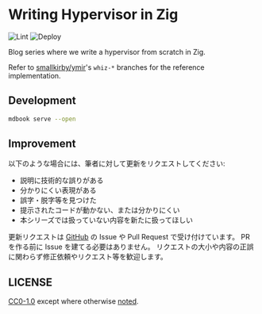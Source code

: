 # Writing Hypervisor in Zig

![Lint](https://github.com/smallkirby/writing-hypervisor-in-zig/actions/workflows/lint.yml/badge.svg)
![Deploy](https://github.com/smallkirby/writing-hypervisor-in-zig/actions/workflows/deploy.yml/badge.svg)

Blog series where we write a hypervisor from scratch in Zig.

Refer to [smallkirby/ymir](https://github.com/smallkirby/ymir)'s `whiz-*` branches for the reference implementation.

## Development

```sh
mdbook serve --open
```

## Improvement

以下のような場合には、筆者に対して更新をリクエストしてください:

- 説明に技術的な誤りがある
- 分かりにくい表現がある
- 誤字・脱字等を見つけた
- 提示されたコードが動かない、または分かりにくい
- 本シリーズでは扱っていない内容を新たに扱ってほしい

更新リクエストは [GitHub](https://github.com/smallkirby/writing-hypervisor-in-zig) の Issue や Pull Request で受け付けています。
PR を作る前に Issue を建てる必要はありません。
リクエストの大小や内容の正誤に関わらず修正依頼やリクエスト等を歓迎します。

## LICENSE

[CC0-1.0](LICENSE) except where otherwise [noted](./src/license.md).
